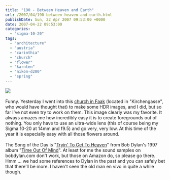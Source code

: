 ```yaml
---
title: "190 - Between Heaven and Earth"
url: /2007/04/190-between-heaven-and-earth.html
publishDate: Sun, 22 Apr 2007 09:53:00 +0000
date: 2007-04-22 09:53:00
categories: 
  - "sigma-10-20"
tags: 
  - "architecture"
  - "austria"
  - "carinthia"
  - "church"
  - "flower"
  - "karnten"
  - "nikon-d200"
  - "spring"
---
```

<a href="https://d25zfm9zpd7gm5.cloudfront.net/1200x1200/2007/20070421_154624_ps.jpg"><img src="https://d25zfm9zpd7gm5.cloudfront.net/0600x0600/2007/20070421_154624_ps.jpg"/></a><br/><br/>Funny. Yesterday I went into this <a href="http://maps.google.com/maps?f=q&hl=en&q=faaker+see&layer=&sll=37.0625,-95.677068&sspn=66.066649,108.457031&ie=UTF8&z=15&ll=46.568509,13.906631&spn=0.028648,0.052958&om=1" target="_blank">church in Faak</a> (located in "Kirchengasse", who would have thought that) to make some HDR images, and I did, but so far  I've not even try to work on them. This image clearly was my favorite. It always amazes me how incredibly easy it is to create foregrounds out of nothing. You only have to use an ultra-wide lens (this of course being my Sigma 10-20 at 14mm and f9.5) and go very, very low. At this time of the year it is especially easy with all those flowers around.<br/><br/>The Song of the Day is "<a href="http://bobdylan.com/moderntimes/songs/tryin.html" target="_blank">Tryin' To Get To Heaven</a>" from Bob Dylan's 1997 album "<a href="http://www.amazon.com/Time-Out-Mind-Bob-Dylan/dp/B000002C2E" target="_blank">Time Out Of Mind</a>". At least for me the sound samples on bobdylan.com don't work, but those on Amazon do, so please go there. Hmm ... we had some references to Dylan in the past and you can safely bet that there'll be more. I haven't seen the old man en vivo in quite a while though.
